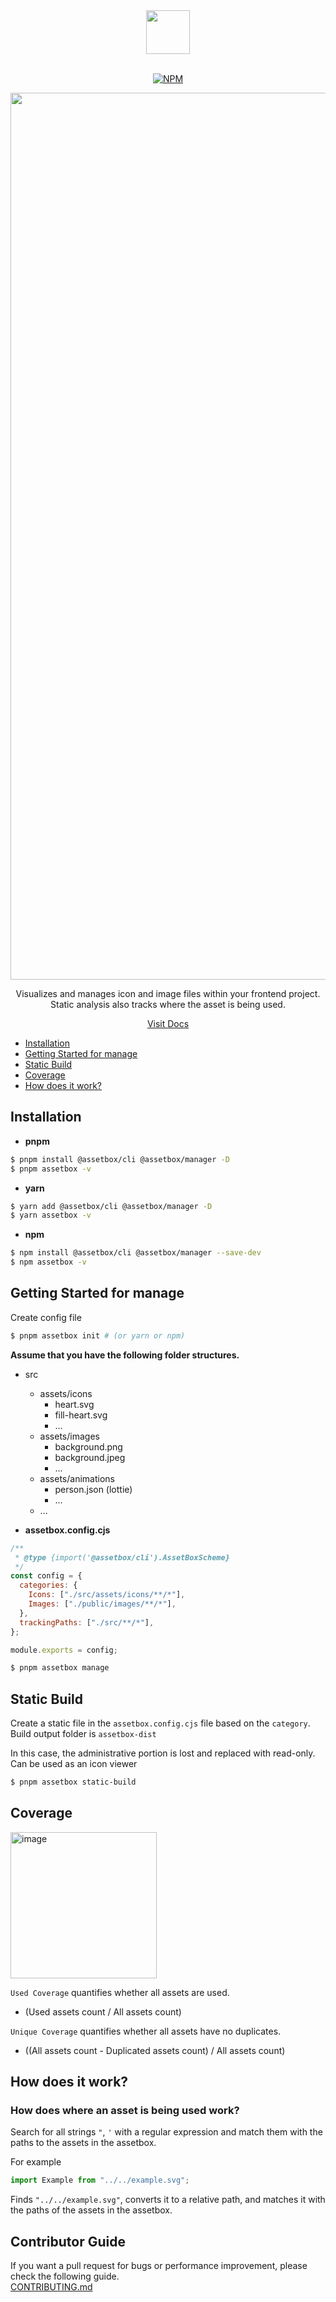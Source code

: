 <div align="center">
  <img src="https://github.com/assetbox/assetbox/assets/41789633/5e8e549e-e00f-4f90-a6c7-dc6c34ed4881" height="70" />
  <br />
  <br />
  
  [![NPM](https://img.shields.io/npm/v/@assetbox/cli)](https://www.npmjs.com/package/@assetbox/cli)
  
  <img width="1419" alt="image" src="https://github.com/assetbox/assetbox/assets/41789633/b6458ff1-f5a5-4f74-984d-f80b9dac83c2">

  <p>
    Visualizes and manages icon and image files within your frontend project.
    <br />
    Static analysis also tracks where the asset is being used.
  </p>
  
  [Visit Docs](https://assetbox.github.io)
  
</div>

* [Installation](#Installation)  
* [Getting Started for manage](#Getting-Started-for-manage)  
* [Static Build](#Static-Build)
* [Coverage](#Coverage) 
* [How does it work?](#How-does-it-work?)

## Installation

- **pnpm**

```sh
$ pnpm install @assetbox/cli @assetbox/manager -D
$ pnpm assetbox -v
```

- **yarn**

```sh
$ yarn add @assetbox/cli @assetbox/manager -D
$ yarn assetbox -v
```

- **npm**

```sh
$ npm install @assetbox/cli @assetbox/manager --save-dev
$ npm assetbox -v
```

## Getting Started for manage

Create config file
```sh
$ pnpm assetbox init # (or yarn or npm)
```

**Assume that you have the following folder structures.**
* src
  * assets/icons
    * heart.svg
    * fill-heart.svg
    * ...
  * assets/images
    * background.png
    * background.jpeg
    * ...
  * assets/animations
    * person.json (lottie)
    * ...
  * ...


* **assetbox.config.cjs**
```js
/**
 * @type {import('@assetbox/cli').AssetBoxScheme}
 */
const config = {
  categories: {
    Icons: ["./src/assets/icons/**/*"],
    Images: ["./public/images/**/*"],
  },
  trackingPaths: ["./src/**/*"],
};

module.exports = config;
```

```sh
$ pnpm assetbox manage
```

## Static Build
Create a static file in the `assetbox.config.cjs` file based on the `category`.
Build output folder is `assetbox-dist`

In this case, the administrative portion is lost and replaced with read-only.
Can be used as an icon viewer

```sh
$ pnpm assetbox static-build 
```

## Coverage
<img width="234" alt="image" src="https://github.com/assetbox/assetbox/assets/41789633/c98eaeda-079a-424b-bdfc-487a6aac5fdf">

`Used Coverage` quantifies whether all assets are used.  
* (Used assets count / All assets count)  
  
`Unique Coverage` quantifies whether all assets have no duplicates.  
* ((All assets count - Duplicated assets count) / All assets count)  


## How does it work?

### How does where an asset is being used work?
Search for all strings `"`, `'` with a regular expression and match them with the paths to the assets in the assetbox. 

For example
```js
import Example from "../../example.svg";
```

Finds `"../../example.svg"`, converts it to a relative path, and matches it with the paths of the assets in the assetbox. 


## Contributor Guide

If you want a pull request for bugs or performance improvement, please check the following guide.  
[CONTRIBUTING.md](https://github.com/assetbox/assetbox/blob/main/CONTRIBUTING.md)
